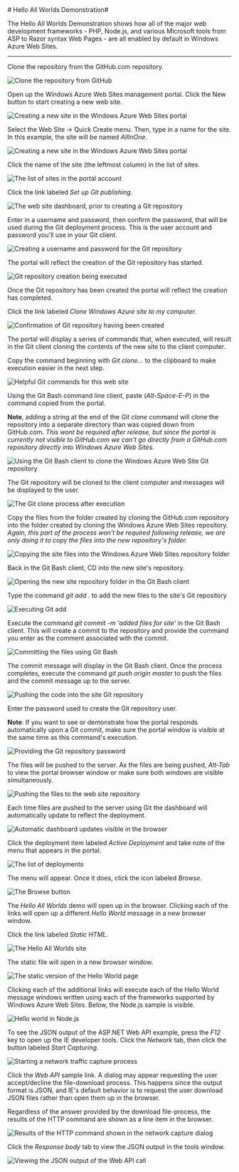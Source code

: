 ﻿<a name="netly" />
# Hello All Worlds Demonstration#

The Hello All Worlds Demonstration shows how all of the major web development frameworks - PHP, Node.js, and various Microsoft tools from ASP to Razor syntax Web Pages - are all enabled by default in Windows Azure Web Sites.

-------------------------------------------------------

Clone the repository from the GitHub.com repository. 

![Clone the repository from GitHub](https://github.com/WindowsAzure-Preview/AllInOne/blob/master/Images/1.png?raw=true)

Open up the Windows Azure Web Sites management portal. Click the New button to start creating a new web site. 

![Creating a new site in the Windows Azure Web Sites portal](https://github.com/WindowsAzure-Preview/AllInOne/blob/master/Images/2.png?raw=true)

Select the Web Site -> Quick Create menu. Then, type in a name for the site. In this example, the site will be named _AllInOne_.

![Creating a new site in the Windows Azure Web Sites portal](https://github.com/WindowsAzure-Preview/AllInOne/blob/master/Images/3.png?raw=true)

Click the name of the site (the leftmost column) in the list of sites.

![The list of sites in the portal account](https://github.com/WindowsAzure-Preview/AllInOne/blob/master/Images/4.png?raw=true)

Click the link labeled _Set up Git publishing_.

![The web site dashboard, prior to creating a Git repository](https://github.com/WindowsAzure-Preview/AllInOne/blob/master/Images/5.png?raw=true)

Enter in a username and password, then confirm the password, that will be used during the Git deployment process. This is the user account and password you'll use in your Git client. 

![Creating a username and password for the Git repository](https://github.com/WindowsAzure-Preview/AllInOne/blob/master/Images/6.png?raw=true)

The portal will reflect the creation of the Git repository has started.

![Git repository creation being executed](https://github.com/WindowsAzure-Preview/AllInOne/blob/master/Images/7.png?raw=true)

Once the Git repository has been created the portal will reflect the creation has completed.

Click the link labeled _Clone Windows Azure site to my computer_.

![Confirmation of Git repository having been created](https://github.com/WindowsAzure-Preview/AllInOne/blob/master/Images/8.png?raw=true)

The portal will display a series of commands that, when executed, will result in the Git client cloning the contents of the new site to the client computer.

Copy the command beginning with _Git clone..._ to the clipboard to make execution easier in the next step.

![Helpful Git commands for this web site](https://github.com/WindowsAzure-Preview/AllInOne/blob/master/Images/9.png?raw=true)

Using the Git Bash command line client, paste (_Alt-Space-E-P_) in the command copied from the portal. 

**Note**, adding a string at the end of the _Git clone_ command will clone the repository into a separate directory than was copied down from GitHub.com. _This wont be required after release, but since the portal is currently not visible to GitHub.com we can't go directly from a GitHub.com repository directly into Windows Azure Web Sites_.

![Using the Git Bash client to clone the Windows Azure Web Site Git repository](https://github.com/WindowsAzure-Preview/AllInOne/blob/master/Images/10.png?raw=true)

The Git repository will be cloned to the client computer and messages will be displayed to the user.

![The Git clone process after execution](https://github.com/WindowsAzure-Preview/AllInOne/blob/master/Images/11.png?raw=true)

Copy the files from the folder created by cloning the GitHub.com repository into the folder created by cloning the Windows Azure Web Sites repository. _Again, this part of the process won't be required following release, we are only doing it to copy the files into the new repository's folder._

![Copying the site files into the Windows Azure Web Sites repository folder](https://github.com/WindowsAzure-Preview/AllInOne/blob/master/Images/12.png?raw=true)

Back in the Git Bash client, CD into the new site's repository.

![Opening the new site repository folder in the Git Bash client](https://github.com/WindowsAzure-Preview/AllInOne/blob/master/Images/13.png?raw=true)

Type the command _git add ._ to add the new files to the site's Git repository

![Executing Git add](https://github.com/WindowsAzure-Preview/AllInOne/blob/master/Images/14.png?raw=true)

Execute the command _git commit -m 'added files for site'_ in the Git Bash client. This will create a commit to the repository and provide the command you enter as the comment associated with the commit.

![Committing the files using Git Bash](https://github.com/WindowsAzure-Preview/AllInOne/blob/master/Images/15.png?raw=true)

The commit message will display in the Git Bash client. Once the process completes, execute the command _git push origin master_ to push the files and the commit message up to the server. 

![Pushing the code into the site Git repository](https://github.com/WindowsAzure-Preview/AllInOne/blob/master/Images/16.png?raw=true)

Enter the password used to create the Git repository user.

**Note**: If you want to see or demonstrate how the portal responds automatically upon a Git commit, make sure the portal window is visible at the same time as this command's execution.

![Providing the Git repository password](https://github.com/WindowsAzure-Preview/AllInOne/blob/master/Images/17.png?raw=true)

The files will be pushed to the server. As the files are being pushed, _Alt-Tab_ to view the portal browser window or make sure both windows are visible simultaneously. 

![Pushing the files to the web site repository](https://github.com/WindowsAzure-Preview/AllInOne/blob/master/Images/18.png?raw=true)

Each time files are pushed to the server using Git the dashboard will automatically update to reflect the deployment. 

![Automatic dashboard updates visible in the browser](https://github.com/WindowsAzure-Preview/AllInOne/blob/master/Images/19.png?raw=true)

Click the deployment item labeled _Active Deployment_ and take note of the menu that appears in the portal.

![The list of deployments](https://github.com/WindowsAzure-Preview/AllInOne/blob/master/Images/20.png?raw=true)

The menu will appear. Once it does, click the icon labeled _Browse_. 

![The Browse button](https://github.com/WindowsAzure-Preview/AllInOne/blob/master/Images/21.png?raw=true)

The _Hello All Worlds_ demo will open up in the browser. Clicking each of the links will open up a different _Hello World_ message in a new browser window. 

Click the link labeled _Static HTML_.

![The Hello All Worlds site](https://github.com/WindowsAzure-Preview/AllInOne/blob/master/Images/22.png?raw=true)

The static file will open in a new browser window.

![The static version of the Hello World page](https://github.com/WindowsAzure-Preview/AllInOne/blob/master/Images/23.png?raw=true)

Clicking each of the additional links will execute each of the Hello World message windows written using each of the frameworks supported by Windows Azure Web Sites. Below, the Node.js sample is visible. 

![Hello world in Node.js](https://github.com/WindowsAzure-Preview/AllInOne/blob/master/Images/24.png?raw=true)

To see the JSON output of the ASP.NET Web API example, press the _F12_ key to open up the IE developer tools. Click the _Network_ tab, then click the button labeled _Start Capturing_. 

![Starting a network traffic capture process](https://github.com/WindowsAzure-Preview/AllInOne/blob/master/Images/25.png?raw=true)

Click the _Web API_ sample link. A dialog may appear requesting the user accept/decline the file-download process. This happens since the output format is JSON, and IE's default behavior is to request the user download JSON files rather than open them up in the browser.

Regardless of the answer provided by the download file-process, the results of the HTTP command are shown as a line item in the browser.

![Results of the HTTP command shown in the network capture dialog](https://github.com/WindowsAzure-Preview/AllInOne/blob/master/Images/26.png?raw=true)

Click the _Response body_ tab to view the JSON output in the tools window.

![Viewing the JSON output of the Web API call](https://github.com/WindowsAzure-Preview/AllInOne/blob/master/Images/27.png?raw=true)